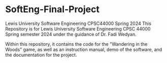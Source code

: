 # SoftEng-Final-Project
Lewis University Software Engineering CPSC44000 Spring 2024
This Repository is for Lewis University Software Engineering CPSC 44000 Spring semester 2024 under the guidance of Dr. Fadi Wedyan. 

Within this repository, it contains the code for the "Wandering in the Woods" game, as well as an instruction manual, demo of the software, and the documentation for the project. 
